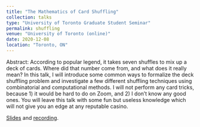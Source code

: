 ```yaml
---
title: "The Mathematics of Card Shuffling"
collection: talks
type: "University of Toronto Graduate Student Seminar"
permalink: shuffling
venue: "University of Toronto (online)"
date: 2020-12-08
location: "Toronto, ON"
---
```


Abstract: According to popular legend, it takes seven shuffles to mix up a deck of cards. Where did that number come from, and what does it really mean? In this talk, I will introduce some common ways to formalize the deck shuffling problem and investigate a few different shuffling techniques using combinatorial and computational methods. I will not perform any card tricks, because 1) it would be hard to do on Zoom, and 2) I don’t know any good ones. You will leave this talk with some fun but useless knowledge which will not give you an edge at any reputable casino.

[Slides](http://cameronmartin.ca/files/The_Mathematics_of_Card_Shuffling.pdf) and [recording]().
